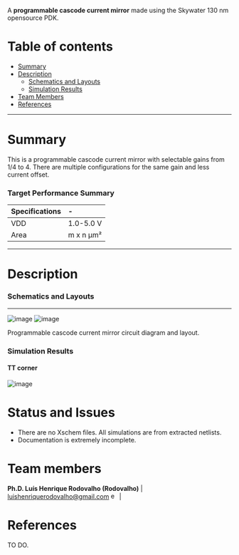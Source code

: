 A <b>programmable cascode current mirror</b> made using the Skywater 130 nm opensource PDK. </br>


Table of contents
==============================
<!--ts-->
  * [Summary](#Summary)
  * [Description](#Description)
    * [Schematics and Layouts](#Schematics-and-Layouts)
    * [Simulation Results](#Simulation-Results)
  * [Team Members](#Team-Members)
  * [References](#References)
<!--te-->

---
Summary
=======

This is a programmable cascode current mirror with selectable gains from 1/4 to 4. There are multiple configurations for the same gain and less current offset.

### Target Performance Summary

| Specifications        | -                            |
| :---                  | :---                         |
| VDD                   | 1.0-5.0 V                    |
| Area                  | m x n &mu;m²                 |

---
Description
===========

### Schematics and Layouts
---
![image](./lib/pgmirror/figures/progmirror_circuit.png)
![image](./lib/pgmirror/figures/progmirror_layout.png)

Programmable cascode current mirror circuit diagram and layout.

### Simulation Results

#### TT corner
![image](./docs/plots/tt_dc_vdd_io.png)

Status and Issues
============

* There are no Xschem files. All simulations are from extracted netlists.
* Documentation is extremely incomplete.

Team members
============

**Ph.D. Luís Henrique Rodovalho (Rodovalho)**
| [luishenriquerodovalho@gmail.com](mailto:luishenriquerodovalho@gmail.com?subject=Hi% "Hi!") <img width="15" src="https://cdn-icons-png.flaticon.com/128/2089/2089181.png" alt="email"> | 

References
==========

TO DO.

